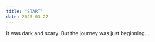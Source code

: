 ```yaml
---
title: "START"
date: 2025-03-27
---
```

It was dark and scary. But the journey was just beginning...
